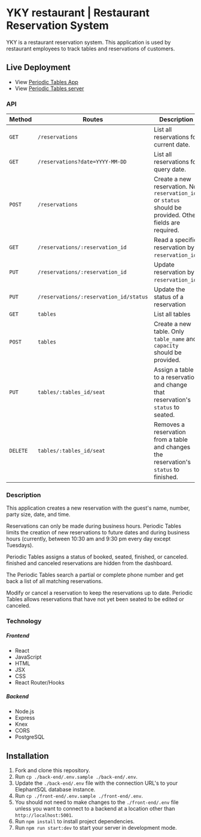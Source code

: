 # YKY restaurant | Restaurant Reservation System

YKY is a restaurant reservation system. 
This application is used by restaurant employees to track tables and reservations of customers.

## Live Deployment
- View [Periodic Tables App](https://restaurant-v1-frontend.herokuapp.com/dashboard/)
- View [Periodic Tables server](https://restaurant-v1-backend.herokuapp.com/)

### API
| Method | Routes | Description                                                      |
| ------ | ------ | ------------------------------------- |
| `GET`  |  `/reservations`  | List all reservations for current date. |
| `GET`  | `/reservations?date=YYYY-MM-DD`| List all reservations for query date. |
| `POST` | `/reservations` | Create a new reservation. No `reservation_id` or `status` should be provided. Other fields are required. |
| `GET` | `/reservations/:reservation_id` | Read a specific reservation by `reservation_id`. |
| `PUT` | `/reservations/:reservation_id` | Update reservation by `reservation_id`' |
| `PUT` | `/reservations/:reservation_id/status` | Update the status of a reservation |
| `GET` | `tables` | List all tables |
| `POST` | `tables` | Create a new table. Only `table_name` and `capacity` should be provided. |
| `PUT` | `tables/:tables_id/seat` | Assign a table to a reservation and change that reservation's `status` to seated.|
| `DELETE` | `tables/:tables_id/seat`| Removes a reservation from a table and changes the reservation's `status` to finished.|

### Description
This application creates a new reservation with the guest's name, number, party size, date, and time.

Reservations can only be made during business hours. Periodic Tables limits the creation of new reservations to future dates and during business hours (currently, between 10:30 am and 9:30 pm every day except Tuesdays).

Periodic Tables assigns a status of booked, seated, finished, or canceled. finished and canceled reservations are hidden from the dashboard.

The Periodic Tables search a partial or complete phone number and get back a list of all matching reservations.

Modify or cancel a reservation to keep the reservations up to date. Periodic Tables allows reservations that have not yet been seated to be edited or canceled.

### Technology

##### Frontend
- React	
- JavaScript	
- HTML	
- JSX	
- CSS	
- React Router/Hooks

##### Backend
- Node.js
- Express
- Knex
- CORS
- PostgreSQL

## Installation

1. Fork and clone this repository.
1. Run `cp ./back-end/.env.sample ./back-end/.env`.
1. Update the `./back-end/.env` file with the connection URL's to your ElephantSQL database instance.
1. Run `cp ./front-end/.env.sample ./front-end/.env`.
1. You should not need to make changes to the `./front-end/.env` file unless you want to connect to a backend at a location other than `http://localhost:5001`.
1. Run `npm install` to install project dependencies.
1. Run `npm run start:dev` to start your server in development mode.




